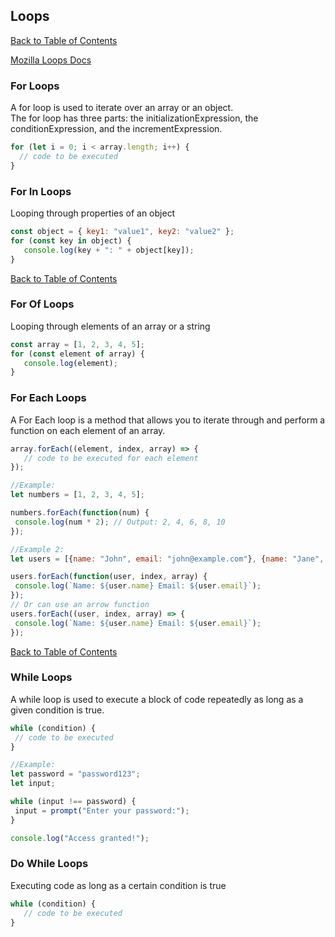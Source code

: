 ## Loops

[Back to Table of Contents](../README.md/#Table-of-Contents)

[Mozilla Loops Docs](https://developer.mozilla.org/en-US/docs/Web/JavaScript/Guide/Loops_and_iteration)

### For Loops

A for loop is used to iterate over an array or an object. <br>
The for loop has three parts: the initializationExpression, the conditionExpression, and the incrementExpression.
```javascript
for (let i = 0; i < array.length; i++) {
  // code to be executed
}
```

### For In Loops
Looping through properties of an object
 ```javascript
const object = { key1: "value1", key2: "value2" };
for (const key in object) {
    console.log(key + ": " + object[key]);
}
```

[Back to Table of Contents](../README.md/#Table-of-Contents)

### For Of Loops
Looping through elements of an array or a string
 ```javascript
const array = [1, 2, 3, 4, 5];
for (const element of array) {
    console.log(element);
}
```

### For Each Loops
A For Each loop is a method that allows you to iterate through and perform a function on each element of an array.
 ```javascript
array.forEach((element, index, array) => {
    // code to be executed for each element
});

//Example:
let numbers = [1, 2, 3, 4, 5];

numbers.forEach(function(num) {
  console.log(num * 2); // Output: 2, 4, 6, 8, 10
});

//Example 2:
let users = [{name: "John", email: "john@example.com"}, {name: "Jane", email: "jane@example.com"}, {name: "Bob", email: "bob@example.com"}];

users.forEach(function(user, index, array) {
  console.log(`Name: ${user.name} Email: ${user.email}`);
});
// Or can use an arrow function
users.forEach((user, index, array) => {
  console.log(`Name: ${user.name} Email: ${user.email}`);
});
```

[Back to Table of Contents](../README.md/#Table-of-Contents)

### While Loops
 A while loop is used to execute a block of code repeatedly as long as a given condition is true.
 ```javascript
 while (condition) {
  // code to be executed
}

//Example:
let password = "password123";
let input;

while (input !== password) {
  input = prompt("Enter your password:");
}

console.log("Access granted!");
```

### Do While Loops
Executing code as long as a certain condition is true
 ```javascript
while (condition) {
    // code to be executed
}
```
